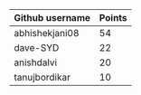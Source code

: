 | Github username | Points |
|-----------------|--------|
| abhishekjani08 | 54 |
|        dave-SYD         |    22    |
| anishdalvi | 20 |
| tanujbordikar | 10 |
